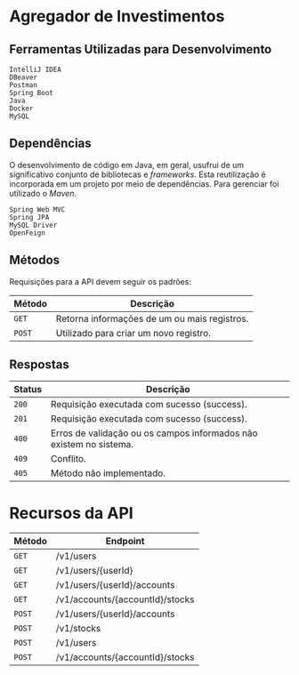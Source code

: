 # **Agregador de Investimentos**

## **Ferramentas Utilizadas para Desenvolvimento**

```
IntelliJ IDEA
DBeaver
Postman
Spring Boot   
Java
Docker
MySQL
```

## **Dependências**

O desenvolvimento de código em Java, em geral, usufrui de um significativo conjunto de bibliotecas e _frameworks_. Esta
reutilização é incorporada em um projeto por meio de dependências. Para gerenciar foi utilizado o _Maven_.

```
Spring Web MVC
Spring JPA
MySQL Driver
OpenFeign
```

## **Métodos**

Requisições para a API devem seguir os padrões:

| Método | Descrição |
|---|---|
| `GET` | Retorna informações de um ou mais registros. |
| `POST` | Utilizado para criar um novo registro. |

## **Respostas**

| Status | Descrição                                                          |
|--------|--------------------------------------------------------------------|
| `200`  | Requisição executada com sucesso (success).                        |
| `201`  | Requisição executada com sucesso (success).                        |
| `400`  | Erros de validação ou os campos informados não existem no sistema. |
| `409`  | Conflito.                                                          |
| `405`  | Método não implementado.                                           |

# **Recursos da API**

| Método     | Endpoint                                             |
|------------|---------------------------------------------------|
| `GET`      | /v1/users                                         |
| `GET`      | /v1/users/{userId}                                |
| `GET`      | /v1/users/{userId}/accounts                       |
| `GET`      | /v1/accounts/{accountId}/stocks                   |
| `POST`     | /v1/users/{userId}/accounts                       |
| `POST`     | /v1/stocks                                        |
| `POST`     | /v1/users                                         |
| `POST`     | /v1/accounts/{accountId}/stocks                   |
